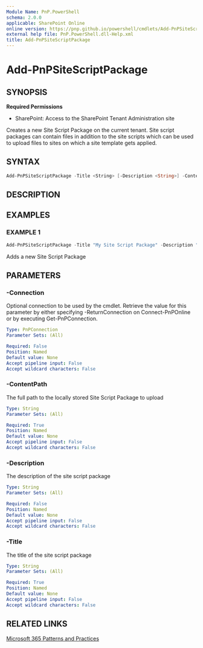 ```yaml
---
Module Name: PnP.PowerShell
schema: 2.0.0
applicable: SharePoint Online
online version: https://pnp.github.io/powershell/cmdlets/Add-PnPSiteScriptPackage.html
external help file: PnP.PowerShell.dll-Help.xml
title: Add-PnPSiteScriptPackage
---
```

  
# Add-PnPSiteScriptPackage

## SYNOPSIS

**Required Permissions**

* SharePoint: Access to the SharePoint Tenant Administration site

Creates a new Site Script Package on the current tenant. Site script packages can contain files in addition to the site scripts which can be used to upload files to sites on which a site template gets applied.

## SYNTAX

```powershell
Add-PnPSiteScriptPackage -Title <String> [-Description <String>] -ContentPath <String> [-Connection <PnPConnection>] [<CommonParameters>]
```

## DESCRIPTION

## EXAMPLES

### EXAMPLE 1
```powershell
Add-PnPSiteScriptPackage -Title "My Site Script Package" -Description "A more detailed description" -ContentPath "c:\package.zip"
```

Adds a new Site Script Package

## PARAMETERS

### -Connection
Optional connection to be used by the cmdlet. Retrieve the value for this parameter by either specifying -ReturnConnection on Connect-PnPOnline or by executing Get-PnPConnection.

```yaml
Type: PnPConnection
Parameter Sets: (All)

Required: False
Position: Named
Default value: None
Accept pipeline input: False
Accept wildcard characters: False
```

### -ContentPath
The full path to the locally stored Site Script Package to upload

```yaml
Type: String
Parameter Sets: (All)

Required: True
Position: Named
Default value: None
Accept pipeline input: False
Accept wildcard characters: False
```

### -Description
The description of the site script package

```yaml
Type: String
Parameter Sets: (All)

Required: False
Position: Named
Default value: None
Accept pipeline input: False
Accept wildcard characters: False
```

### -Title
The title of the site script package

```yaml
Type: String
Parameter Sets: (All)

Required: True
Position: Named
Default value: None
Accept pipeline input: False
Accept wildcard characters: False
```

## RELATED LINKS

[Microsoft 365 Patterns and Practices](https://aka.ms/m365pnp)


